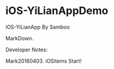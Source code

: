 # iOS-YiLianAppDemo
iOS-YiLianApp By Samboo

MarkDown. 

Developer Notes: 

Mark20160403.
iOSitems Start!
